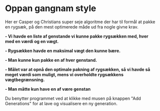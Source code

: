 # Oppan gangnam style


Her er Casper og Christians super seje algoritme der har til formål at pakke en rygsæk, på den mest optimerede måde ud fra nogle givne krav.

**- Vi havde en liste af genstande vi kunne pakke rygsækken med, hver med en værdi og en vægt.**

**- Rygsækken havde en maksimal vægt den kunne bære.**

**- Man kunne kun pakke en af hver genstand.**

**- Målet var at opnå den optimale pakning af rygsækken, så vi havde så meget værdi som muligt, mens vi overholdte rygsækkens vægtbegrænsning.**

**- Man måtte kun have en af være genstan**


Du benytter programmet ved at klikke med musen  på knappen "Add Generations" for at lave og visualisere en ny generation.
